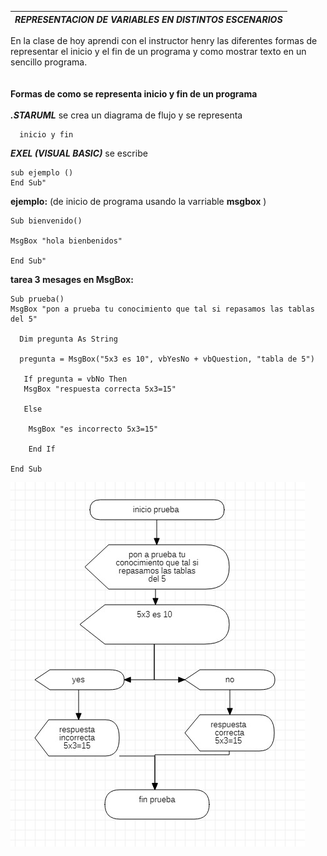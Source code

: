 | ***REPRESENTACION DE VARIABLES EN DISTINTOS ESCENARIOS*** |
| --------------------------------------------------------- |

 En la clase de hoy aprendi con el instructor henry las diferentes formas de representar el inicio y el fin de un programa y como mostrar texto en un sencillo programa.<br>  <br>  <br> **Formas de como se representa inicio y fin de un programa**<br>  
 ***.STARUML*** se crea un diagrama de flujo y se representa
```
  inicio y fin
  ```
 ***EXEL (VISUAL BASIC)*** se escribe
 ```
 sub ejemplo ()
End Sub"  
```

 **ejemplo:** (de inicio de programa usando la varriable **msgbox** )
  ```
 Sub bienvenido()

MsgBox "hola bienbenidos"

End Sub"   
```        

**tarea 3 mesages en MsgBox:**
```
Sub prueba()
MsgBox "pon a prueba tu conocimiento que tal si repasamos las tablas del 5"

  Dim pregunta As String

  pregunta = MsgBox("5x3 es 10", vbYesNo + vbQuestion, "tabla de 5")

   If pregunta = vbNo Then
   MsgBox "respuesta correcta 5x3=15"

   Else

    MsgBox "es incorrecto 5x3=15"

    End If

End Sub
```
![STARUML](1.jpg)
